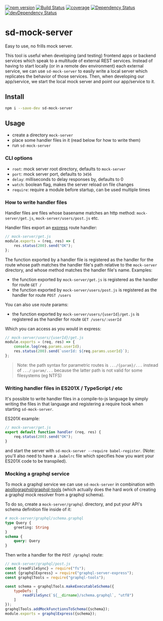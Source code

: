 [![npm version](https://badge.fury.io/js/sd-mock-server.svg)](https://badge.fury.io/js/sd-mock-server)
[![Build Status](https://travis-ci.org/staticdeploy/sd-mock-server.svg?branch=master)](https://travis-ci.org/staticdeploy/sd-mock-server)
[![coverage](https://codecov.io/github/staticdeploy/sd-mock-server/coverage.svg?branch=master)](https://codecov.io/github/staticdeploy/sd-mock-server?branch=master)
[![Dependency Status](https://david-dm.org/staticdeploy/sd-mock-server.svg)](https://david-dm.org/staticdeploy/sd-mock-server)
[![devDependency Status](https://david-dm.org/staticdeploy/sd-mock-server/dev-status.svg)](https://david-dm.org/staticdeploy/sd-mock-server#info=devDependencies)

# sd-mock-server

Easy to use, no frills mock server.

This tool is useful when developing (and testing) frontend apps or backend
services which speak to a multitude of external REST services. Instead of having
to start locally (or in a remote dev environment) each external service, we can
use `sd-mock-server` to easily write a local server which replicates the
behavior of those services. Then, when developing our app/service, we start the
local mock server and point our app/service to it.

## Install

```sh
npm i --save-dev sd-mock-server
```

## Usage

* create a directory `mock-server`
* place some handler files in it (read below for how to write them)
* run `sd-mock-server`

### CLI options

* `root`: mock server root directory, defaults to `mock-server`
* `port`: mock server port, defaults to `3456`
* `delay`: milliseconds to delay responses by, defaults to 0
* `watch`: boolean flag, makes the server reload on file changes
* `require`: require a module before startup, can be used multiple times

### How to write handler files

Handler files are files whose basename matches an http method:
`mock-server/get.js`, `mock-server/users/post.js` etc.

Handler files export an [express](http://expressjs.com) route handler:

```js
// mock-server/get.js
module.exports = (req, res) => {
    res.status(200).send("OK");
};
```

The function exported by a handler file is registered as the handler for the
route whose path matches the handler file's path relative to the `mock-server`
directory, and whose method matches the handler file's name. Examples:

* the function exported by `mock-server/get.js` is registered as the handler
  for route `GET /`
* the function exported by `mock-server/users/post.js` is registered as the
  handler for route `POST /users`

You can also use route params:

* the function exported by `mock-server/users/{userId}/get.js` is registered as
  the handler for route `GET /users/:userId`

Which you can access as you would in express:

```js
// mock-server/users/{userId}/get.js
module.exports = (req, res) => {
    console.log(req.params.userId);
    res.status(200).send(`userId: ${req.params.userId}`);
};
```

> Note: the path syntax for parametric routes is `.../{param}/...` instead of
> `.../:param/...` because the latter path is not valid for some filesystems (eg
> NTFS)

### Writing handler files in ES201X / TypeScript / etc

It's possible to write handler files in a compile-to-js language by simply
writing the files in that language and registering a require hook when starting
`sd-mock-server`.

ES201X example:

```js
// mock-server/get.js
export default function handler (req, res) {
    req.status(200).send("OK");
}
```

and start the server with `sd-mock-server --require babel-register`. (Note:
you'll also need to have a `.babelrc` file which specifies how you want your
ES201X code to be transpiled).

### Mocking a graphql service

To mock a graphql service we can use `sd-mock-server` in combination with
[apollographql/graphql-tools](https://github.com/apollographql/graphql-tools)
(which actually does the hard work of creating a graphql mock resolver from a
graphql schema).

To do so, create a `mock-server/graphql` directory, and put your API's schema
definition file inside of it:

```graphql
# mock-server/graphql/schema.graphql
type Query {
    greeting: String
}
schema {
    query: Query
}
```

Then write a handler for the `POST /graphql` route:

```js
// mock-server/graphql/post.js
const {readFileSync} = require("fs");
const {graphqlExpress} = require("graphql-server-express");
const graphqlTools = require("graphql-tools");

const schema = graphqlTools.makeExecutableSchema({
    typeDefs: [
        readFileSync(`${__dirname}/schema.graphql`, "utf8")
    ]
});
graphqlTools.addMockFunctionsToSchema({schema});
module.exports = graphqlExpress({schema});
```
